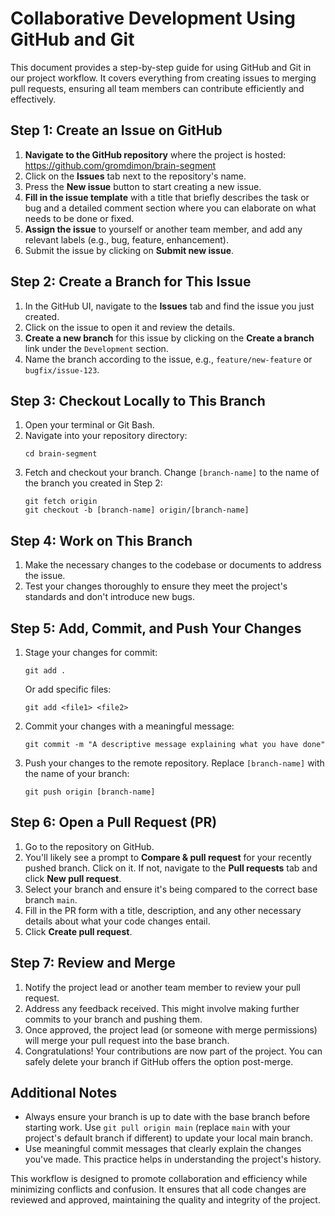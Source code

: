 # Collaborative Development Using GitHub and Git

This document provides a step-by-step guide for using GitHub and Git in our project workflow. It covers everything from creating issues to merging pull requests, ensuring all team members can contribute efficiently and effectively.

## Step 1: Create an Issue on GitHub

1. **Navigate to the GitHub repository** where the project is hosted: https://github.com/gromdimon/brain-segment
2. Click on the **Issues** tab next to the repository's name.
3. Press the **New issue** button to start creating a new issue.
4. **Fill in the issue template** with a title that briefly describes the task or bug and a detailed comment section where you can elaborate on what needs to be done or fixed.
5. **Assign the issue** to yourself or another team member, and add any relevant labels (e.g., bug, feature, enhancement).
6. Submit the issue by clicking on **Submit new issue**.

## Step 2: Create a Branch for This Issue

1. In the GitHub UI, navigate to the **Issues** tab and find the issue you just created.
2. Click on the issue to open it and review the details.
3. **Create a new branch** for this issue by clicking on the **Create a branch** link under the `Development` section.
4. Name the branch according to the issue, e.g., `feature/new-feature` or `bugfix/issue-123`.

## Step 3: Checkout Locally to This Branch

1. Open your terminal or Git Bash.
2. Navigate into your repository directory:
   ```
   cd brain-segment
   ```
3. Fetch and checkout your branch. Change `[branch-name]` to the name of the branch you created in Step 2:
   ```
   git fetch origin
   git checkout -b [branch-name] origin/[branch-name]
   ```

## Step 4: Work on This Branch

1. Make the necessary changes to the codebase or documents to address the issue.
2. Test your changes thoroughly to ensure they meet the project's standards and don't introduce new bugs.

## Step 5: Add, Commit, and Push Your Changes

1. Stage your changes for commit:
   ```
   git add .
   ```
   Or add specific files:
   ```
   git add <file1> <file2>
   ```
2. Commit your changes with a meaningful message:
   ```
   git commit -m "A descriptive message explaining what you have done"
   ```
3. Push your changes to the remote repository. Replace `[branch-name]` with the name of your branch:
   ```
   git push origin [branch-name]
   ```

## Step 6: Open a Pull Request (PR)

1. Go to the repository on GitHub.
2. You'll likely see a prompt to **Compare & pull request** for your recently pushed branch. Click on it. If not, navigate to the **Pull requests** tab and click **New pull request**.
3. Select your branch and ensure it's being compared to the correct base branch `main`.
4. Fill in the PR form with a title, description, and any other necessary details about what your code changes entail.
5. Click **Create pull request**.

## Step 7: Review and Merge

1. Notify the project lead or another team member to review your pull request.
2. Address any feedback received. This might involve making further commits to your branch and pushing them.
3. Once approved, the project lead (or someone with merge permissions) will merge your pull request into the base branch.
4. Congratulations! Your contributions are now part of the project. You can safely delete your branch if GitHub offers the option post-merge.

## Additional Notes

- Always ensure your branch is up to date with the base branch before starting work. Use `git pull origin main` (replace `main` with your project's default branch if different) to update your local main branch.
- Use meaningful commit messages that clearly explain the changes you've made. This practice helps in understanding the project's history.

This workflow is designed to promote collaboration and efficiency while minimizing conflicts and confusion. It ensures that all code changes are reviewed and approved, maintaining the quality and integrity of the project.
